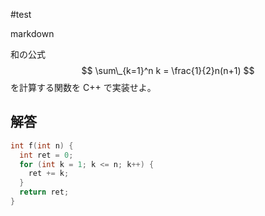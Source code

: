#test

markdown

和の公式
$$ \sum\_{k=1}^n k = \frac{1}{2}n(n+1) $$
を計算する関数を C++ で実装せよ。

解答
----

```cpp
int f(int n) {
  int ret = 0;
  for (int k = 1; k <= n; k++) {
    ret += k;
  }
  return ret;
}
```

